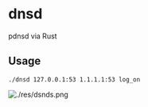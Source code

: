 # dnsd
pdnsd via Rust

## Usage
```
./dnsd 127.0.0.1:53 1.1.1.1:53 log_on
```

![./res/dsnds.png](https://raw.githubusercontent.com/develon2015/dnsd/rust/res/dnsd.png)
